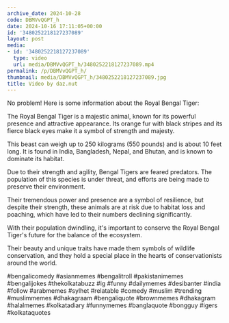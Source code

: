 ```yaml
---
archive_date: 2024-10-28
code: DBMVvQGPT_h
date: 2024-10-16 17:11:05+00:00
id: '3480252218127237089'
layout: post
media:
- id: '3480252218127237089'
  type: video
  url: media/DBMVvQGPT_h/3480252218127237089.mp4
permalink: /p/DBMVvQGPT_h/
thumbnail: media/DBMVvQGPT_h/3480252218127237089.jpg
title: Video by daz.nut
---
```


No problem! Here is some information about the Royal Bengal Tiger:  
  
The Royal Bengal Tiger is a majestic animal, known for its powerful presence and attractive appearance. Its orange fur with black stripes and its fierce black eyes make it a symbol of strength and majesty.  
  
This beast can weigh up to 250 kilograms (550 pounds) and is about 10 feet long. It is found in India, Bangladesh, Nepal, and Bhutan, and is known to dominate its habitat.  
  
Due to their strength and agility, Bengal Tigers are feared predators. The population of this species is under threat, and efforts are being made to preserve their environment.  
  
Their tremendous power and presence are a symbol of resilience, but despite their strength, these animals are at risk due to habitat loss and poaching, which have led to their numbers declining significantly.  
  
With their population dwindling, it's important to conserve the Royal Bengal Tiger's future for the balance of the ecosystem.  
  
Their beauty and unique traits have made them symbols of wildlife conservation, and they hold a special place in the hearts of conservationists around the world.  
  
#bengalicomedy #asianmemes #bengalitroll #pakistanimemes #bengalijokes #thekolkatabuzz #ig #funny #dailymemes #desibanter #india #follow #arabmemes #sylhet #relatable #comedy #muslim #trending #muslimmemes #dhakagraam #bengaliquote #brownmemes #dhakagram #halalmemes #kolkatadiary #funnymemes #banglaquote #bongguy #igers #kolkataquotes